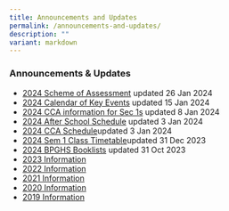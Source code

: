 ```yaml
---
title: Announcements and Updates
permalink: /announcements-and-updates/
description: ""
variant: markdown
---
```

### Announcements & Updates

* [2024 Scheme of Assessment](/2024-scheme-of-assessment/permalink/) updated 26 Jan 2024
* [2024 Calendar of Key Events](/files/BPGHS_Calendar_of_Key_Events_2024.pdf) updated 15 Jan 2024
* [2024 CCA information for Sec 1s](/files/Sec_1_CCA_Information_for_Students_2024__edited_.pdf) updated 8 Jan 2024
* [2024 After School Schedule](/files/BPGHS_After_School_Schedule_2024.pdf) updated 3 Jan 2024
* [2024 CCA Schedule](/files/2024/2024_CCA_Schedule_updated.pdf)updated 3 Jan 2024
* [2024 Sem 1 Class Timetable](/files/2024/2024_SEM_1_CLASS_TIMETABLE_FINAL.pdf)updated 31 Dec 2023
* [2024 BPGHS Booklists](/files/2024%20bpghs%20booklist.pdf) updated 31 Oct 2023
*   [2023 Information](/Resources/2023/)
*   [2022 Information](/Resources/2022/)
*   [2021 Information](/Resources/2021/) 
*   [2020 Information](/Resources/2020/)
*   [2019 Information](/Resources/2019/)
